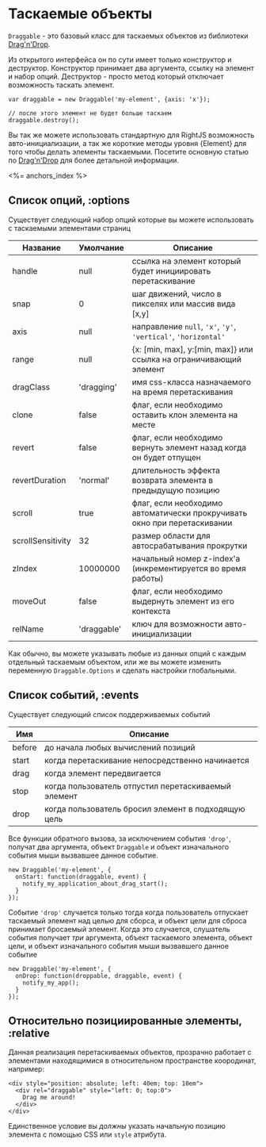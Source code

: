 # Таскаемые объекты

`Draggable` - это базовый класс для таскаемых объектов из библиотеки
[Drag'n'Drop](/plugins/drag-and-drop).

Из открытого интерфейса он по сути имеет только конструктор и деструктор.
Конструктор принимает два аргумента, ссылку на элемент и набор опций.
Деструктор - просто метод который отключает возможность таскать элемент.

    var draggable = new Draggable('my-element', {axis: 'x'});

    // после этого элемент не будет больше таскаем
    draggable.destroy();

Вы так же можете использовать стандартную для RightJS возможность авто-инициализации, а
так же короткие методы уровня {Element} для того чтобы делать элементы таскаемыми.
Посетите основную статью по [Drag'n'Drop](/plugins/drag-and-drop) для более детальной информации.

<%= anchors_index %>

## Список опций, :options

Существует следующий набор опций которые вы можете использовать с таскаемыми элементами страниц

Название          | Умолчание   | Описание
------------------|-------------|---------------------------------------------------------------------------
handle            | null        | ссылка на элемент который будет инициировать перетаскивание
snap              | 0           | шаг движений, число в пикселях или массив вида \[x,y\]
axis              | null        | направление `null`, `'x'`, `'y'`, `'vertical'`, `'horizontal'`
range             | null        | {x: \[min, max\], y:\[min, max\]} или ссылка на ограничивающий элемент
dragClass         | 'dragging'  | имя css-класса назначаемого на время перетаскивания
clone             | false       | флаг, если необходимо оставить клон элемента на месте
revert            | false       | флаг, если необходимо вернуть элемент назад когда он будет отпущен
revertDuration    | 'normal'    | длительность эффекта возврата элемента в предыдущую позицию
scroll            | true        | флаг, если необходимо автоматически прокручивать окно при перетаскивании
scrollSensitivity | 32          | размер области для автосрабатывания прокрутки
zIndex            | 10000000    | начальный номер z-index'а (инкрементируется во время работы)
moveOut           | false       | флаг, если необходимо выдернуть элемент из его контекста
relName           | 'draggable' | ключ для возможности авто-инициализации


Как обычно, вы можете указывать любые из данных опций с каждым отдельный таскаемым объектом, или
же вы можете изменить переменную `Draggable.Options` и сделать настройки глобальными.

## Список событий, :events

Существует следующий список поддерживаемых событий

Имя    | Описание
-------|---------------------------------------------------------------------------
before | до начала любых вычислений позиций
start  | когда перетаскивание непосредственно начинается
drag   | когда элемент передвигается
stop   | когда пользователь отпустил перетаскиваемый элемент
drop   | когда пользователь бросил элемент в подходящую цель

Все функции обратного вызова, за исключением события `'drop'`, получат два аргумента, объект `Draggable` и
объект изначального события мыши вызвавшее данное событие.

    new Draggable('my-element', {
      onStart: function(draggable, event) {
        notify_my_application_about_drag_start();
      }
    });

Событие `'drop'` случается только тогда когда пользователь отпускает таскаемый элемент над целью для
сборса, и объект цели для сброса принимает бросаемый элемент. Когда это случается, слушатель события
получает _три_ аргумента, объект таскаемого элемента, объект цели, и объект изначального события мыши
вызвавшего данное событие

    new Draggable('my-element', {
      onDrop: function(droppable, draggable, event) {
        notify_my_app();
      }
    });


## Относительно позициированные элементы, :relative

Данная реализация перетаскиваемых объектов, прозрачно работает с элементами находящимися в
относительном пространстве коородинат, например:

    <div style="position: absolute; left: 40em; top: 10em">
      <div rel="draggable" style="left: 0; top:0">
        Drag me around!
      </div>
    </div>

Единственное условие вы _должны_ указать начальную позицию элемента с помощью CSS или `style` атрибута.
